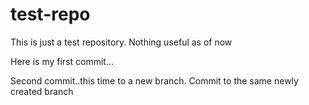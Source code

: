 # test-repo
This is just a test repository. Nothing useful as of now

Here is my first commit...

Second commit..this time to a new branch.
Commit to the same newly created branch

